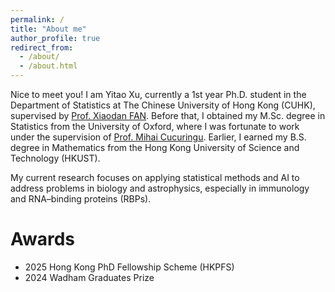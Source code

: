 ```yaml
---
permalink: /
title: "About me"
author_profile: true
redirect_from: 
  - /about/
  - /about.html
---
```


Nice to meet you! I am Yitao Xu, currently a 1st year Ph.D. student in the Department of Statistics at The Chinese University of Hong Kong (CUHK), supervised by [Prof. Xiaodan FAN](https://www.sta.cuhk.edu.hk/peoples/xfan/). Before that, I obtained my M.Sc. degree in Statistics from the University of Oxford, where I was fortunate to work under the supervision of [Prof. Mihai Cucuringu](https://www.inet.ox.ac.uk/people/mihai-cucuringu). Earlier, I earned my B.S. degree in Mathematics from the Hong Kong University of Science and Technology (HKUST).

My current research focuses on applying statistical methods and AI to address problems in biology and astrophysics, especially in immunology and RNA–binding proteins (RBPs).

Awards
======
- 2025 Hong Kong PhD Fellowship Scheme (HKPFS)
- 2024 Wadham Graduates Prize
